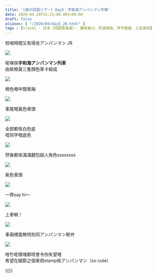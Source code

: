```yaml
---
title: '[食の四国ツアー] Day5：宇和海アンパンマン列車'
date: 2020-04-20T15:23:00.001+08:00
draft: false
aliases: [ "/2020/04/day5_20.html" ]
tags : [travel - 日本（四国南海道）・ 讚岐香川、阿波徳島、伊予愛媛、土佐高知]
---
```


校啱時間又有得坐アンパンマン JR  

![](/images/shikoku5b.jpg)

呢㗎係**宇和海アンパンマン列車**  
由紫橙黃三隻顏色車卡組成  

![](/images/shikoku5b1.jpg)

橙色嘅中間車廂  

![](/images/shikoku5b2.jpg)

車尾嘅黃色車頭  

![](/images/shikoku5b3.jpg)

全部都係白色底  
唔同字嘅底色  

![](/images/shikoku5b4.jpg)

然後都係滿滿麵包超人角色ssssssss  

![](/images/shikoku5b5.jpg)

紫色車頭  

![](/images/shikoku5b6.jpg)

一齊say hi～  

![](/images/shikoku5b7.jpg)

上車喇！  

![](/images/shikoku5b8.jpg)

車廂裡面無特別同アンパンマン駅弁  

![](/images/shikoku5b9.jpg)

咁冇呢樣啫都唔會令你失望嘅  
希望在細節之個車飛stamp係アンパンマン（so cute）  
  
  
{{<shikoku>}}
  
